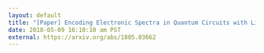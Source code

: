 ```yaml
---
layout: default
title: "[Paper] Encoding Electronic Spectra in Quantum Circuits with Linear T Complexity"
date: 2018-05-09 16:10:10 am PST
external: https://arxiv.org/abs/1805.03662
---
```

